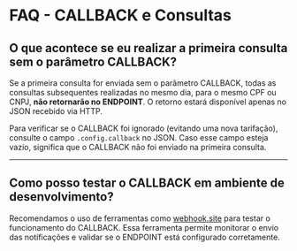 # FAQ - CALLBACK e Consultas

## O que acontece se eu realizar a primeira consulta sem o parâmetro CALLBACK?

Se a primeira consulta for enviada sem o parâmetro CALLBACK, todas as consultas subsequentes realizadas no mesmo dia, para o mesmo CPF ou CNPJ, **não retornarão no ENDPOINT**. O retorno estará disponível apenas no JSON recebido via HTTP.

Para verificar se o CALLBACK foi ignorado (evitando uma nova tarifação), consulte o campo `.config.callback` no JSON. Caso esse campo esteja vazio, significa que o CALLBACK não foi enviado na primeira consulta.

---

## Como posso testar o CALLBACK em ambiente de desenvolvimento?

Recomendamos o uso de ferramentas como [webhook.site](https://webhook.site) para testar o funcionamento do CALLBACK. Essa ferramenta permite monitorar o envio das notificações e validar se o ENDPOINT está configurado corretamente.
